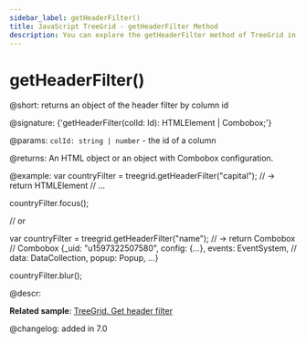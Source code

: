 ```yaml
---
sidebar_label: getHeaderFilter()
title: JavaScript TreeGrid - getHeaderFilter Method 
description: You can explore the getHeaderFilter method of TreeGrid in the documentation of the DHTMLX JavaScript UI library. Browse developer guides and API reference, try out code examples and live demos, and download a free 30-day evaluation version of DHTMLX Suite 7.
---
```


# getHeaderFilter()

@short: returns an object of the header filter by column id

@signature: {'getHeaderFilter(colId: Id): HTMLElement | Combobox;'}

@params:
`colId: string | number` - the id of a column

@returns:
An HTML object or an object with Combobox configuration.

@example:
var countryFilter = treegrid.getHeaderFilter("capital");
// -> return HTMLElement
// <label class="dhx_grid-filter__label dxi dxi-magnify">...</label>

countryFilter.focus();

// or

var countryFilter = treegrid.getHeaderFilter("name");
// -> return Combobox
// Combobox {_uid: "u1597322507580", config: {…}, events: EventSystem, 
// data: DataCollection, popup: Popup, …}

countryFilter.blur();

@descr:

**Related sample**: [TreeGrid. Get header filter](https://snippet.dhtmlx.com/vg5o912t)

@changelog:
added in 7.0

[comment]: # (@related: treegrid/usage.md#getting-header-filter)
